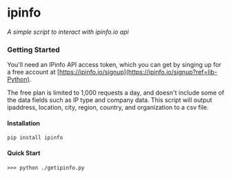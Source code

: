 # ipinfo
_A simple script to interact with ipinfo.io api_


### Getting Started

You'll need an IPinfo API access token, which you can get by singing up for a free account at [https://ipinfo.io/signup](https://ipinfo.io/signup?ref=lib-Python).

The free plan is limited to 1,000 requests a day, and doesn't include some of the data fields such as IP type and company data. This script will output ipaddress, location, city, region, country, and organization to a csv file. 

#### Installation

```
pip install ipinfo
```

#### Quick Start

```
>>> python ./getipinfo.py
```
